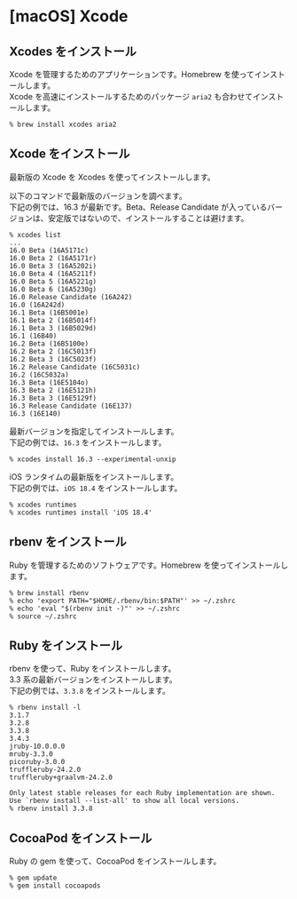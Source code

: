 # [macOS] Xcode

## Xcodes をインストール

Xcode を管理するためのアプリケーションです。Homebrew を使ってインストールします。  
Xcode を高速にインストールするためのパッケージ `aria2` も合わせてインストールします。

```
% brew install xcodes aria2
```

## Xcode をインストール

最新版の Xcode を Xcodes を使ってインストールします。

以下のコマンドで最新版のバージョンを調べます。  
下記の例では、16.3 が最新です。Beta、Release Candidate が入っているバージョンは、安定版ではないので、インストールすることは避けます。

```
% xcodes list
...
16.0 Beta (16A5171c)
16.0 Beta 2 (16A5171r)
16.0 Beta 3 (16A5202i)
16.0 Beta 4 (16A5211f)
16.0 Beta 5 (16A5221g)
16.0 Beta 6 (16A5230g)
16.0 Release Candidate (16A242)
16.0 (16A242d)
16.1 Beta (16B5001e)
16.1 Beta 2 (16B5014f)
16.1 Beta 3 (16B5029d)
16.1 (16B40)
16.2 Beta (16B5100e)
16.2 Beta 2 (16C5013f)
16.2 Beta 3 (16C5023f)
16.2 Release Candidate (16C5031c)
16.2 (16C5032a)
16.3 Beta (16E5104o)
16.3 Beta 2 (16E5121h)
16.3 Beta 3 (16E5129f)
16.3 Release Candidate (16E137)
16.3 (16E140)
```

最新バージョンを指定してインストールします。  
下記の例では、`16.3` をインストールします。

```
% xcodes install 16.3 --experimental-unxip
```

iOS ランタイムの最新版をインストールします。  
下記の例では、`iOS 18.4` をインストールします。

```
% xcodes runtimes
% xcodes runtimes install 'iOS 18.4'
```

## rbenv をインストール

Ruby を管理するためのソフトウェアです。Homebrew を使ってインストールします。

```
% brew install rbenv
% echo 'export PATH="$HOME/.rbenv/bin:$PATH"' >> ~/.zshrc
% echo 'eval "$(rbenv init -)"' >> ~/.zshrc
% source ~/.zshrc
```

## Ruby をインストール

rbenv を使って、Ruby をインストールします。  
3.3 系の最新バージョンをインストールします。  
下記の例では、`3.3.8` をインストールします。

```
% rbenv install -l
3.1.7
3.2.8
3.3.8
3.4.3
jruby-10.0.0.0
mruby-3.3.0
picoruby-3.0.0
truffleruby-24.2.0
truffleruby+graalvm-24.2.0

Only latest stable releases for each Ruby implementation are shown.
Use `rbenv install --list-all' to show all local versions.
% rbenv install 3.3.8
```

## CocoaPod をインストール

Ruby の gem を使って、CocoaPod をインストールします。

```
% gem update
% gem install cocoapods
```
